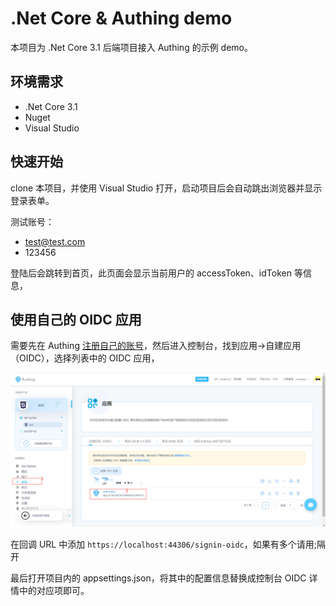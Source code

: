 # .Net Core & Authing demo

本项目为 .Net Core 3.1 后端项目接入 Authing 的示例 demo。

## 环境需求

- .Net Core 3.1
- Nuget
- Visual Studio

## 快速开始

clone 本项目，并使用 Visual Studio 打开，启动项目后会自动跳出浏览器并显示登录表单。

测试账号：

- test@test.com
- 123456

登陆后会跳转到首页，此页面会显示当前用户的 accessToken、idToken 等信息，

## 使用自己的 OIDC 应用

需要先在 Authing [注册自己的账号](https://authing.cn/sign-up)，然后进入控制台，找到应用->自建应用（OIDC），选择列表中的 OIDC 应用，

![](./docs/3.png)

在回调 URL 中添加 `https://localhost:44306/signin-oidc`，如果有多个请用;隔开

最后打开项目内的 appsettings.json，将其中的配置信息替换成控制台 OIDC 详情中的对应项即可。
